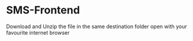 # SMS-Frontend

Download and Unzip the file in  the same destination folder open with your favourite  internet browser
